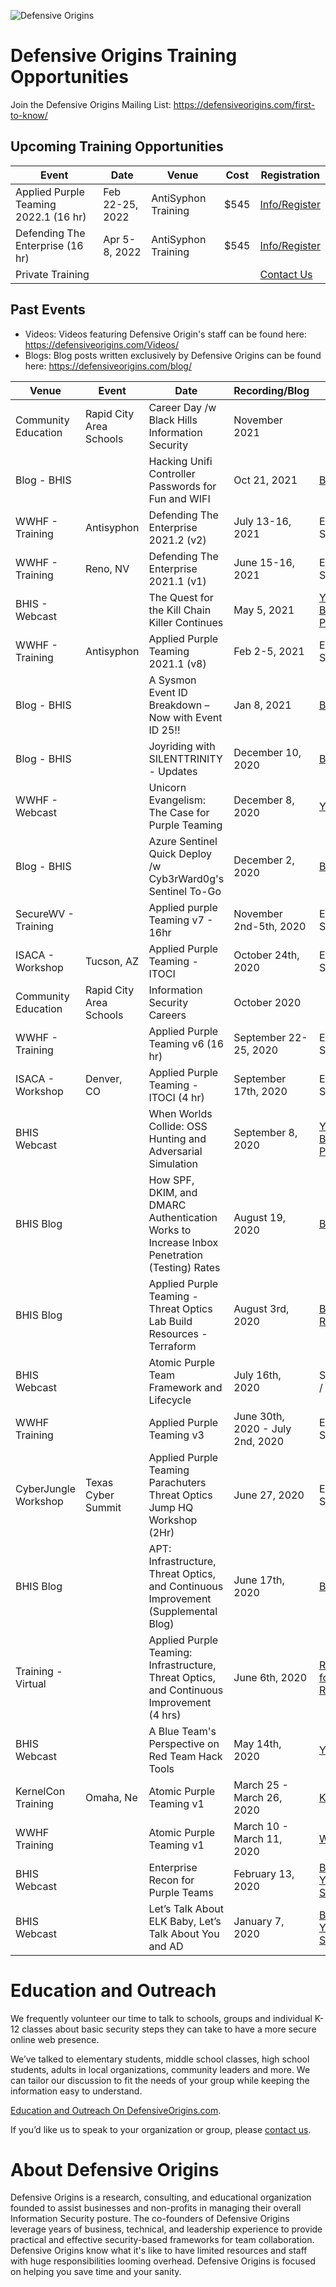 
![Defensive Origins](https://defensiveorigins.com/wp-content/uploads/2020/05/defensive-origins-header-6-1536x760.png)
# Defensive Origins Training Opportunities 
Join the Defensive Origins Mailing List: https://defensiveorigins.com/first-to-know/

## Upcoming Training Opportunities


| Event                                  | Date          | Venue           | Cost | Registration                                                              |
|----------------------------------------|---------------|-----------------|------|---------------------------------------------------------------------------|
| Applied Purple Teaming 2022.1  (16 hr) | Feb 22-25, 2022 | AntiSyphon Training | $545 | [Info/Register](https://www.antisyphontraining.com/applied-purple-teaming-w-kent-ickler-and-jordan-drysdale/) |
| Defending The Enterprise (16 hr)   | Apr 5-8, 2022   | AntiSyphon Training  | $545  | [Info/Register](https://www.antisyphontraining.com/defending-the-enterprise-w-kent-ickler-and-jordan-drysdale/)                                                                       |
| Private Training                       |               |                 |      | [Contact Us](https://defensiveorigins.com/contact/)                       |




## Past Events
* Videos: Videos featuring Defensive Origin's staff can be found here: https://defensiveorigins.com/Videos/
* Blogs: Blog posts written exclusively by Defensive Origins can be found here: https://defensiveorigins.com/blog/

| Venue                | Event                   | Date                                                                                        | Recording/Blog                   |                                                                                                                                                                                                                                                                                      |
|----------------------|-------------------------|---------------------------------------------------------------------------------------------|----------------------------------|--------------------------------------------------------------------------------------------------------------------------------------------------------------------------------------------------------------------------------------------------------------------------------------|
| Community Education  | Rapid City Area Schools | Career Day /w Black Hills Information Security                                              | November 2021                    |                                                                                                                                                                                                                                                                                      |
| Blog - BHIS          |                         | Hacking Unifi Controller Passwords for Fun and WIFI                                         | Oct 21, 2021                     | [Blog](https://www.blackhillsinfosec.com/hacking-unifi-controller-passwords-for-fun-and-wifi/)                                                                                                                                                                                       |
| WWHF - Training      | Antisyphon              | Defending The Enterprise 2021.2 (v2)                                                        | July 13-16, 2021                 | Emailed to Students                                                                                                                                                                                                                                                                            |
| WWHF - Training      | Reno, NV                | Defending The Enterprise 2021.1 (v1)                                                        | June 15-16, 2021                 | Emailed to Students                                                                                                                                                                                                                                                                            |
| BHIS - Webcast       |                         | The Quest for the Kill Chain Killer Continues                                               | May 5, 2021                      | [YouTube](https://www.youtube.com/watch?v=qbITDNZ6hi0) / [Blog](https://www.blackhillsinfosec.com/webcast-the-quest-for-the-kill-chain-killer-continues/) / [PodCast](https://content.blubrry.com/bhis/BHIS_QuestfortheKillChainKillerContinues.mp3)                                 |
| WWHF - Training      | Antisyphon              | Applied Purple Teaming 2021.1 (v8)                                                          | Feb 2-5, 2021                    | Emailed to Students                                                                                                                                                                                                                                                                            |
| Blog - BHIS          |                         | A Sysmon Event ID Breakdown – Now with Event ID 25!!                                        | Jan 8, 2021                      | [Blog](https://www.blackhillsinfosec.com/a-sysmon-event-id-breakdown/)                                                                                                                                                                                                               |
| Blog - BHIS          |                         | Joyriding with SILENTTRINITY - Updates                                                      | December 10, 2020                | [Blog](https://www.blackhillsinfosec.com/joyriding-with-silenttrinity-updates/)                                                                                                                                                                                                      |
| WWHF - Webcast       |                         | Unicorn Evangelism: The Case for Purple Teaming                                             | December 8, 2020                 | [YouTube](https://www.youtube.com/watch?v=VxUgr0MrBJA)                                                                                                                                                                                                                               |
| Blog - BHIS          |                         | Azure Sentinel Quick Deploy /w Cyb3rWard0g's Sentinel To-Go                                 | December 2, 2020                 | [Blog](https://www.blackhillsinfosec.com/azure-sentinel-quick-deploy-with-cyb3rward0gs-sentinel-to-go-lets-catch-cobalt-strike/)                                                                                                                                                     |
| SecureWV - Training  |                         | Applied purple Teaming v7 - 16hr                                                            | November 2nd-5th, 2020           | Emailed to Students                                                                                                                                                                                                                                                             |
| ISACA - Workshop     | Tucson, AZ              | Applied Purple Teaming - ITOCI                                                              | October 24th, 2020               | Emailed to Students                                                                                                                                                                                                                                                                                  |
| Community Education  | Rapid City Area Schools | Information Security Careers                                                                | October 2020                     |                                                                                                                                                                                                                                                                                      |
| WWHF - Training      |                         | Applied Purple Teaming v6 (16 hr)                                                           | September 22-25, 2020            | Emailed to Students                                                                                                                                                                                                                                                             |
| ISACA - Workshop     | Denver, CO              | Applied Purple Teaming - ITOCI (4 hr)                                                       | September 17th, 2020             | Emailed to Students                                                                                                                                                                                                                                                                            |
| BHIS Webcast         |                         | When Worlds Collide: OSS Hunting and Adversarial Simulation                                 | September 8, 2020                | [YouTube](https://www.youtube.com/watch?v=P2v-fq3JxDg) / [Blog](https://www.blackhillsinfosec.com/webcast-when-worlds-collide-oss-hunting-adversarial-simulation/) / [PodCast](https://media.blubrry.com/bhis/p/content.blubrry.com/bhis/Pretty_Little_Python_Secrets-Episode_1.mp3) |
| BHIS Blog            |                         | How SPF, DKIM, and DMARC Authentication Works to Increase Inbox Penetration (Testing) Rates | August 19, 2020                  | [Blog](https://www.blackhillsinfosec.com/how-spf-dkim-and-dmarc-authentication-works-to-increase-inbox-penetration-testing-rates/)                                                                                                                                                   |
| BHIS Blog            |                         | Applied Purple Teaming - Threat Optics Lab Build Resources - Terraform                      | August 3rd, 2020                 | [Blog][4] / [Git Repo](https://github.com/DefensiveOrigins/APT-Lab-Terraform)                                                                                                                                                                                                       |
| BHIS Webcast         |                         | Atomic Purple Team Framework and Lifecycle                                                  | July 16th, 2020                  | See email / [Git Repo][5]                                                                                                                                                                                                                                                     |
| WWHF Training        |                         | Applied Purple Teaming v3                                                                   | June 30th, 2020 - July 2nd, 2020 | Emailed to Students                                                                                                                                                                                                                                                                  |
| CyberJungle Workshop | Texas Cyber Summit      | Applied Purple Teaming <br>Parachuters Threat Optics Jump HQ Workshop (2Hr)<br>             | June 27, 2020                    | Emailed to Students                                                                                                                                                                                                                                                                    |
| BHIS Blog            |                         | APT: Infrastructure, Threat Optics, and Continuous Improvement (Supplemental Blog)          | June 17th, 2020                  | [BHIS Blog](https://www.blackhillsinfosec.com/how-to-deploy-windows-optics-commands-downloads-instructions-and-screenshots/)                                                                                                                                                         |
| Training - Virtual   |                         | Applied Purple Teaming: Infrastructure, Threat Optics, and Continuous Improvement (4 hrs)   | June 6th, 2020                   | [Register for Recording][7]                                                                                                                                                                                                                                                          |
| BHIS Webcast         |                         | A Blue Team's Perspective on Red Team Hack Tools                                            | May 14th, 2020                   | [YouTube](https://www.youtube.com/watch?v=0mIN2OU5hQE)                                                                                                                                                                                                                               |
| KernelCon Training   | Omaha, Ne               | Atomic Purple Teaming v1                                                                    | March 25 - March  26, 2020       | [KernelCon](https://kernelcon.org/)                                                                                                                                                                                                                                                  |
| WWHF Training        |                         | Atomic Purple Teaming v1                                                                    | March 10 - March 11, 2020        | [WWHF](https://wildwesthackinfest.com/)                                                                                                                                                                                                                                              |
| BHIS Webcast         |                         | Enterprise Recon for Purple Teams                                                           | February 13, 2020                | [BHIS Blog](https://www.blackhillsinfosec.com/webcast-enterprise-recon-for-purple-teams/)<br>[YouTube](https://www.youtube.com/watch?v=5c4KHB8dZMw)<br>[Slides](https://activecountermeasures.com/presentations)                                                                     |
| BHIS Webcast         |                         | Let’s Talk About ELK Baby, Let’s Talk About You and AD                                      | January 7, 2020                  | [BHIS Blog](https://www.blackhillsinfosec.com/webcast-lets-talk-about-elk-baby-lets-talk-about-you-and-ad/)<br>[YouTube](https://www.youtube.com/watch?v=c0qOmu3pChc)<br>[Slides](https://www.activecountermeasures.com/acm-bhis-presentations/)                                     |

# Education and Outreach 
We frequently volunteer our time to talk to schools, groups and individual K-12 classes about basic security steps they can take to have a more secure online web presence. 

We’ve talked to elementary students, middle school classes, high school students, adults in local organizations, community leaders and more. We can tailor our discussion to fit the needs of your group while keeping the information easy to understand. 

[Education and Outreach On DefensiveOrigins.com](https://defensiveorigins.com/resources/).

If you’d like us to speak to your organization or group, please [contact us](https://defensiveorigins.com/contact/).

# About Defensive Origins

Defensive Origins is a research, consulting, and educational organization founded to assist businesses and non-profits in managing their overall Information Security posture.  The co-founders of Defensive Origins leverage years of business, technical, and leadership experience to provide practical and effective security-based frameworks for team collaboration. Defensive Origins know what it's like to have limited resources and staff with huge responsibilities looming overhead.  Defensive Origins is focused on helping you save time and your sanity.

  [1]: https://redteamvillage.io/
  [2]: https://wildwesthackinfest.com/deadwood/training/
  [3]: https://wildwesthackinfest.com/wwhf-at-secure-wv/
  [4]: https://www.blackhillsinfosec.com/how-to-applied-purple-teaming-lab-build-on-azure-with-terraform/
  [5]: https://github.com/DefensiveOrigins/AtomicPurpleTeam
  [6]: https://junegle.io/
  [7]: https://attendee.gotowebinar.com/register/3725793414954629390
